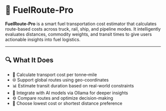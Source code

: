 # 🚛 FuelRoute-Pro

**FuelRoute-Pro** is a smart fuel transportation cost estimator that calculates route-based costs across truck, rail, ship, and pipeline modes. It intelligently evaluates distances, commodity weights, and transit times to give users actionable insights into fuel logistics.

---

## 🔍 What It Does

- 🚚 Calculate transport cost per tonne–mile
- 🌐 Support global routes using geo-coordinates
- 📊 Estimate transit duration based on real-world constraints
- 🤖 Integrate with AI models via Ollama for deeper insights
- ⚙️ Compare routes and optimize decision-making
- 🎯 Choose lowest cost or shortest distance preference
